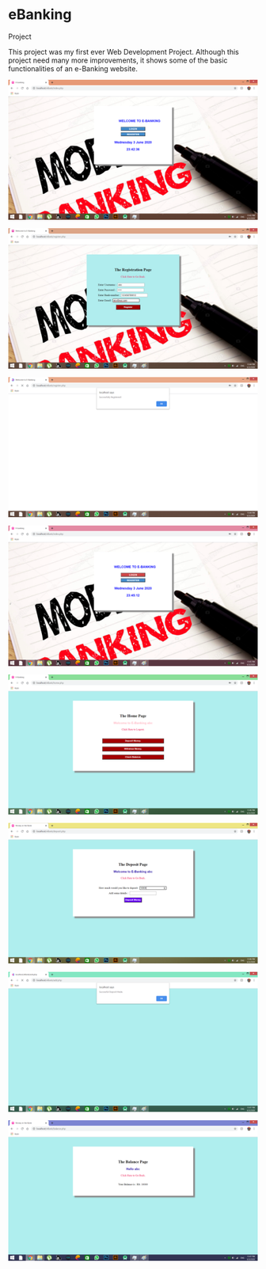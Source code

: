 # eBanking
 Project


This project was my first ever Web Development Project. Although this project need many more improvements, it shows some of the basic functionalities of an e-Banking website. 


![picture](Ss/1.png)


![picture](Ss/2.jpg)


![picture](Ss/3.png)


![picture](Ss/4.png)


![picture](Ss/5.png)


![picture](Ss/6.png)


![picture](Ss/7.png)


![picture](Ss/8.png)
